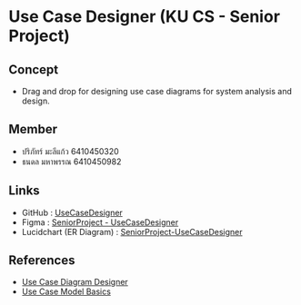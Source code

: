 # Use Case Designer (KU CS - Senior Project)

## Concept
- Drag and drop for designing use case diagrams for system analysis and design.

## Member
- ปริภัทร์  มะลีแก้ว 6410450320
- ธนดล มหาพรรณ 6410450982

## Links
- GitHub : [UseCaseDesigner](https://github.com/ThanadonMhp/UseCaseDesigner)
- Figma : [SeniorProject - UseCaseDesigner](https://www.figma.com/files/team/1354696602475933275/SeniorProject-UseCaseDesigner)
- Lucidchart (ER Diagram) : [SeniorProject-UseCaseDesigner](https://lucid.app/lucidchart/3a56664a-2209-4512-a823-2196fdbaebf7/edit?viewport_loc=-7300%2C-5045%2C15527%2C7553%2C0_0&invitationId=inv_c4b3a92a-3586-4f8b-9450-d091aaf4a47e)
  
## References
- [Use Case Diagram Designer](https://online.visual-paradigm.com/diagrams/features/use-case-diagram-software/)
- [Use Case Model Basics](https://devjourneys.com/2020/08/24/use-case-model-%E0%B9%80%E0%B8%9A%E0%B8%B7%E0%B9%89%E0%B8%AD%E0%B8%87%E0%B8%95%E0%B9%89%E0%B8%99/)
